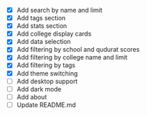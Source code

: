 - [x] Add search by name and limit
- [x] Add tags section
- [x] Add stats section
- [x] Add college display cards
- [x] Add data selection
- [x] Add filtering by school and qudurat scores
- [x] Add filtering by college name and limit
- [x] Add filtering by tags
- [x] Add theme switching
- [ ] Add desktop support
- [ ] Add dark mode
- [ ] Add about
- [ ] Update README.md
